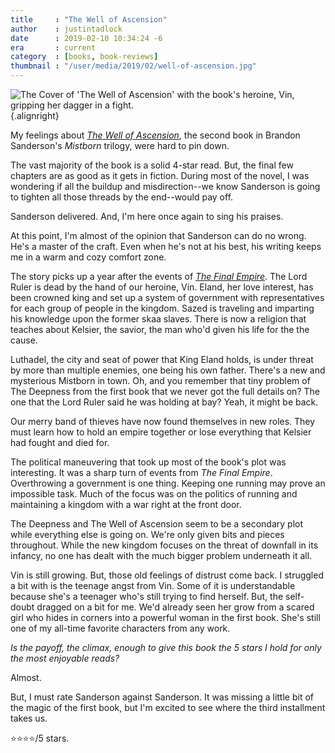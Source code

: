 ```yaml
---
title     : "The Well of Ascension"
author    : justintadlock
date      : 2019-02-10 10:34:24 -6
era       : current
category  : [books, book-reviews]
thumbnail : "/user/media/2019/02/well-of-ascension.jpg"
---
```


![The Cover of 'The Well of Ascension' with the book's heroine, Vin, gripping her dagger in a fight.](http://justintadlock.com/user/media/2019/02/well-of-ascension.jpg){.alignright}

My feelings about _[The Well of Ascension](https://www.amazon.com/Well-Ascension-Book-Two-Mistborn-ebook/dp/B000UZQI0Q/?tag=justtadl-20)_, the second book in Brandon Sanderson's _Mistborn_ trilogy, were hard to pin down.

The vast majority of the book is a solid 4-star read.  But, the final few chapters are as good as it gets in fiction.  During most of the novel, I was wondering if all the buildup and misdirection--we know Sanderson is going to tighten all those threads by the end--would pay off.

Sanderson delivered.  And, I'm here once again to sing his praises.

At this point, I'm almost of the opinion that Sanderson can do no wrong.  He's a master of the craft.  Even when he's not at his best, his writing keeps me in a warm and cozy comfort zone.

The story picks up a year after the events of _[The Final Empire](http://justintadlock.com/archives/2019/01/02/mistborn-the-final-empire)_.  The Lord Ruler is dead by the hand of our heroine, Vin.  Eland, her love interest, has been crowned king and set up a system of government with representatives for each group of people in the kingdom.  Sazed is traveling and imparting his knowledge upon the former skaa slaves.  There is now a religion that teaches about Kelsier, the savior, the man who'd given his life for the the cause.

Luthadel, the city and seat of power that King Eland holds, is under threat by more than multiple enemies, one being his own father.  There's a new and mysterious Mistborn in town.  Oh, and you remember that tiny problem of The Deepness from the first book that we never got the full details on?  The one that the Lord Ruler said he was holding at bay?  Yeah, it might be back.

Our merry band of thieves have now found themselves in new roles.  They must learn how to hold an empire together or lose everything that Kelsier had fought and died for.

The political maneuvering that took up most of the book's plot was interesting.  It was a sharp turn of events from _The Final Empire_.  Overthrowing a government is one thing.  Keeping one running may prove an impossible task.  Much of the focus was on the politics of running and maintaining a kingdom with a war right at the front door.

The Deepness and The Well of Ascension seem to be a secondary plot while everything else is going on.  We're only given bits and pieces throughout.  While the new kingdom focuses on the threat of downfall in its infancy, no one has dealt with the much bigger problem underneath it all.

Vin is still growing.  But, those old feelings of distrust come back.  I struggled a bit with is the teenage angst from Vin.  Some of it is understandable because she's a teenager who's still trying to find herself.  But, the self-doubt dragged on a bit for me.  We'd already seen her grow from a scared girl who hides in corners into a powerful woman in the first book.  She's still one of my all-time favorite characters from any work.

_Is the payoff, the climax, enough to give this book the 5 stars I hold for only the most enjoyable reads?_

Almost.

But, I must rate Sanderson against Sanderson.  It was missing a little bit of the magic of the first book, but I'm excited to see where the third installment takes us.

⭐⭐⭐⭐/5 stars.

